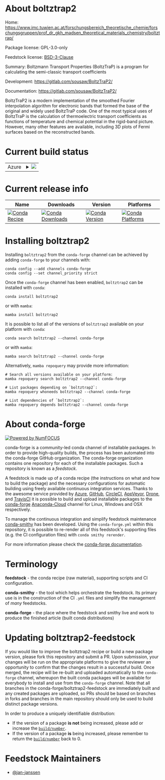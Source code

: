 About boltztrap2
================

Home: https://www.imc.tuwien.ac.at/forschungsbereich_theoretische_chemie/forschungsgruppen/prof_dr_gkh_madsen_theoretical_materials_chemistry/boltztrap/

Package license: GPL-3.0-only

Feedstock license: [BSD-3-Clause](https://github.com/conda-forge/boltztrap2-feedstock/blob/main/LICENSE.txt)

Summary: Boltzmann Transport Properties (BoltzTraP) is a program for calculating the semi-classic transport coefficients

Development: https://gitlab.com/sousaw/BoltzTraP2/

Documentation: https://gitlab.com/sousaw/BoltzTraP2/

BoltzTraP2 is a modern implementation of the smoothed Fourier
interpolation algorithm for electronic bands that formed the base of
the original and widely used BoltzTraP code. One of the most typical
uses of BoltzTraP is the calculation of thermoelectric transport
coefficients as functions of temperature and chemical potential in
the rigid-band picture. However, many other features are available,
including 3D plots of Fermi surfaces based on the reconstructed bands.


Current build status
====================


<table>
    
  <tr>
    <td>Azure</td>
    <td>
      <details>
        <summary>
          <a href="https://dev.azure.com/conda-forge/feedstock-builds/_build/latest?definitionId=11390&branchName=main">
            <img src="https://dev.azure.com/conda-forge/feedstock-builds/_apis/build/status/boltztrap2-feedstock?branchName=main">
          </a>
        </summary>
        <table>
          <thead><tr><th>Variant</th><th>Status</th></tr></thead>
          <tbody><tr>
              <td>linux_64_numpy1.20python3.8.____cpython</td>
              <td>
                <a href="https://dev.azure.com/conda-forge/feedstock-builds/_build/latest?definitionId=11390&branchName=main">
                  <img src="https://dev.azure.com/conda-forge/feedstock-builds/_apis/build/status/boltztrap2-feedstock?branchName=main&jobName=linux&configuration=linux%20linux_64_numpy1.20python3.8.____cpython" alt="variant">
                </a>
              </td>
            </tr><tr>
              <td>linux_64_numpy1.20python3.9.____cpython</td>
              <td>
                <a href="https://dev.azure.com/conda-forge/feedstock-builds/_build/latest?definitionId=11390&branchName=main">
                  <img src="https://dev.azure.com/conda-forge/feedstock-builds/_apis/build/status/boltztrap2-feedstock?branchName=main&jobName=linux&configuration=linux%20linux_64_numpy1.20python3.9.____cpython" alt="variant">
                </a>
              </td>
            </tr><tr>
              <td>linux_64_numpy1.21python3.10.____cpython</td>
              <td>
                <a href="https://dev.azure.com/conda-forge/feedstock-builds/_build/latest?definitionId=11390&branchName=main">
                  <img src="https://dev.azure.com/conda-forge/feedstock-builds/_apis/build/status/boltztrap2-feedstock?branchName=main&jobName=linux&configuration=linux%20linux_64_numpy1.21python3.10.____cpython" alt="variant">
                </a>
              </td>
            </tr><tr>
              <td>linux_64_numpy1.23python3.11.____cpython</td>
              <td>
                <a href="https://dev.azure.com/conda-forge/feedstock-builds/_build/latest?definitionId=11390&branchName=main">
                  <img src="https://dev.azure.com/conda-forge/feedstock-builds/_apis/build/status/boltztrap2-feedstock?branchName=main&jobName=linux&configuration=linux%20linux_64_numpy1.23python3.11.____cpython" alt="variant">
                </a>
              </td>
            </tr><tr>
              <td>osx_64_numpy1.20python3.8.____cpython</td>
              <td>
                <a href="https://dev.azure.com/conda-forge/feedstock-builds/_build/latest?definitionId=11390&branchName=main">
                  <img src="https://dev.azure.com/conda-forge/feedstock-builds/_apis/build/status/boltztrap2-feedstock?branchName=main&jobName=osx&configuration=osx%20osx_64_numpy1.20python3.8.____cpython" alt="variant">
                </a>
              </td>
            </tr><tr>
              <td>osx_64_numpy1.20python3.9.____cpython</td>
              <td>
                <a href="https://dev.azure.com/conda-forge/feedstock-builds/_build/latest?definitionId=11390&branchName=main">
                  <img src="https://dev.azure.com/conda-forge/feedstock-builds/_apis/build/status/boltztrap2-feedstock?branchName=main&jobName=osx&configuration=osx%20osx_64_numpy1.20python3.9.____cpython" alt="variant">
                </a>
              </td>
            </tr><tr>
              <td>osx_64_numpy1.21python3.10.____cpython</td>
              <td>
                <a href="https://dev.azure.com/conda-forge/feedstock-builds/_build/latest?definitionId=11390&branchName=main">
                  <img src="https://dev.azure.com/conda-forge/feedstock-builds/_apis/build/status/boltztrap2-feedstock?branchName=main&jobName=osx&configuration=osx%20osx_64_numpy1.21python3.10.____cpython" alt="variant">
                </a>
              </td>
            </tr><tr>
              <td>osx_64_numpy1.23python3.11.____cpython</td>
              <td>
                <a href="https://dev.azure.com/conda-forge/feedstock-builds/_build/latest?definitionId=11390&branchName=main">
                  <img src="https://dev.azure.com/conda-forge/feedstock-builds/_apis/build/status/boltztrap2-feedstock?branchName=main&jobName=osx&configuration=osx%20osx_64_numpy1.23python3.11.____cpython" alt="variant">
                </a>
              </td>
            </tr>
          </tbody>
        </table>
      </details>
    </td>
  </tr>
</table>

Current release info
====================

| Name | Downloads | Version | Platforms |
| --- | --- | --- | --- |
| [![Conda Recipe](https://img.shields.io/badge/recipe-boltztrap2-green.svg)](https://anaconda.org/conda-forge/boltztrap2) | [![Conda Downloads](https://img.shields.io/conda/dn/conda-forge/boltztrap2.svg)](https://anaconda.org/conda-forge/boltztrap2) | [![Conda Version](https://img.shields.io/conda/vn/conda-forge/boltztrap2.svg)](https://anaconda.org/conda-forge/boltztrap2) | [![Conda Platforms](https://img.shields.io/conda/pn/conda-forge/boltztrap2.svg)](https://anaconda.org/conda-forge/boltztrap2) |

Installing boltztrap2
=====================

Installing `boltztrap2` from the `conda-forge` channel can be achieved by adding `conda-forge` to your channels with:

```
conda config --add channels conda-forge
conda config --set channel_priority strict
```

Once the `conda-forge` channel has been enabled, `boltztrap2` can be installed with `conda`:

```
conda install boltztrap2
```

or with `mamba`:

```
mamba install boltztrap2
```

It is possible to list all of the versions of `boltztrap2` available on your platform with `conda`:

```
conda search boltztrap2 --channel conda-forge
```

or with `mamba`:

```
mamba search boltztrap2 --channel conda-forge
```

Alternatively, `mamba repoquery` may provide more information:

```
# Search all versions available on your platform:
mamba repoquery search boltztrap2 --channel conda-forge

# List packages depending on `boltztrap2`:
mamba repoquery whoneeds boltztrap2 --channel conda-forge

# List dependencies of `boltztrap2`:
mamba repoquery depends boltztrap2 --channel conda-forge
```


About conda-forge
=================

[![Powered by
NumFOCUS](https://img.shields.io/badge/powered%20by-NumFOCUS-orange.svg?style=flat&colorA=E1523D&colorB=007D8A)](https://numfocus.org)

conda-forge is a community-led conda channel of installable packages.
In order to provide high-quality builds, the process has been automated into the
conda-forge GitHub organization. The conda-forge organization contains one repository
for each of the installable packages. Such a repository is known as a *feedstock*.

A feedstock is made up of a conda recipe (the instructions on what and how to build
the package) and the necessary configurations for automatic building using freely
available continuous integration services. Thanks to the awesome service provided by
[Azure](https://azure.microsoft.com/en-us/services/devops/), [GitHub](https://github.com/),
[CircleCI](https://circleci.com/), [AppVeyor](https://www.appveyor.com/),
[Drone](https://cloud.drone.io/welcome), and [TravisCI](https://travis-ci.com/)
it is possible to build and upload installable packages to the
[conda-forge](https://anaconda.org/conda-forge) [Anaconda-Cloud](https://anaconda.org/)
channel for Linux, Windows and OSX respectively.

To manage the continuous integration and simplify feedstock maintenance
[conda-smithy](https://github.com/conda-forge/conda-smithy) has been developed.
Using the ``conda-forge.yml`` within this repository, it is possible to re-render all of
this feedstock's supporting files (e.g. the CI configuration files) with ``conda smithy rerender``.

For more information please check the [conda-forge documentation](https://conda-forge.org/docs/).

Terminology
===========

**feedstock** - the conda recipe (raw material), supporting scripts and CI configuration.

**conda-smithy** - the tool which helps orchestrate the feedstock.
                   Its primary use is in the construction of the CI ``.yml`` files
                   and simplify the management of *many* feedstocks.

**conda-forge** - the place where the feedstock and smithy live and work to
                  produce the finished article (built conda distributions)


Updating boltztrap2-feedstock
=============================

If you would like to improve the boltztrap2 recipe or build a new
package version, please fork this repository and submit a PR. Upon submission,
your changes will be run on the appropriate platforms to give the reviewer an
opportunity to confirm that the changes result in a successful build. Once
merged, the recipe will be re-built and uploaded automatically to the
`conda-forge` channel, whereupon the built conda packages will be available for
everybody to install and use from the `conda-forge` channel.
Note that all branches in the conda-forge/boltztrap2-feedstock are
immediately built and any created packages are uploaded, so PRs should be based
on branches in forks and branches in the main repository should only be used to
build distinct package versions.

In order to produce a uniquely identifiable distribution:
 * If the version of a package **is not** being increased, please add or increase
   the [``build/number``](https://docs.conda.io/projects/conda-build/en/latest/resources/define-metadata.html#build-number-and-string).
 * If the version of a package **is** being increased, please remember to return
   the [``build/number``](https://docs.conda.io/projects/conda-build/en/latest/resources/define-metadata.html#build-number-and-string)
   back to 0.

Feedstock Maintainers
=====================

* [@jan-janssen](https://github.com/jan-janssen/)

